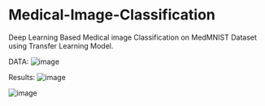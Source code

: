 # Medical-Image-Classification

Deep Learning Based Medical image Classification on MedMNIST Dataset using Transfer Learning Model.

DATA:
![image](https://user-images.githubusercontent.com/79148315/193892264-b6e8c32d-f99e-4148-86ab-bd5de1b26cd0.png)

Results:
![image](https://user-images.githubusercontent.com/79148315/193892316-b06e2de2-cc1c-4d15-b29c-a2fa41d1710e.png)

![image](https://user-images.githubusercontent.com/79148315/193892348-2ef471a1-9811-4120-81dc-6141a3b73469.png)
